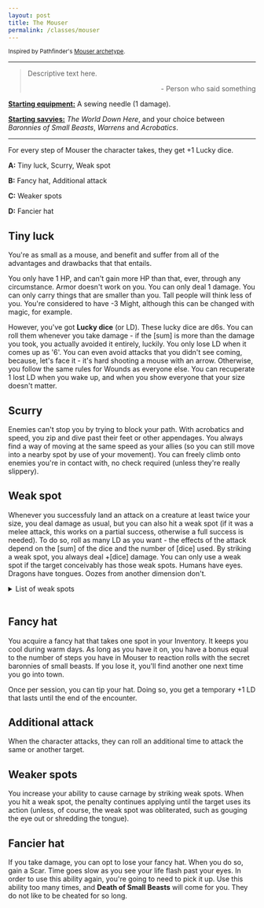 ```yaml
---
layout: post
title: The Mouser
permalink: /classes/mouser
---
```

<small>Inspired by Pathfinder's [Mouser archetype](https://www.d20pfsrd.com/classes/hybrid-classes/swashbuckler/archetypes/paizo-swashbuckler-archetypes/mouser/).</small>

***

>Descriptive text here.
>
><p style="text-align: right">- Person who said something</p>

<b><u>Starting equipment:</u></b> A sewing needle (1 damage).

<b><u>Starting savvies:</u></b> <i>The World Down Here</i>, and your choice between <i>Baronnies of Small Beasts</i>, <i>Warrens</i> and <i>Acrobatics</i>.

***

For every step of Mouser the character takes, they get +1 Lucky dice.

<b>A:</b> Tiny luck, Scurry, Weak spot

<b>B:</b> Fancy hat, Additional attack

<b>C:</b> Weaker spots

<b>D:</b> Fancier hat

## Tiny luck
You're as small as a mouse, and benefit and suffer from all of the advantages and drawbacks that that entails.

You only have 1 HP, and can't gain more HP than that, ever, through any circumstance. Armor doesn't work on you. You can only deal 1 damage. You can only carry things that are smaller than you. Tall people will think less of you. You're considered to have -3 Might, although this can be changed with magic, for example.

However, you've got <b>Lucky dice</b> (or LD). These lucky dice are d6s. You can roll them whenever you take damage - if the [sum] is more than the damage you took, you actually avoided it entirely, luckily. You only lose LD when it comes up as '6'. You can even avoid attacks that you didn't see coming, because, let's face it - it's hard shooting a mouse with an arrow. Otherwise, you follow the same rules for Wounds as everyone else. You can recuperate 1 lost LD when you wake up, and when you show everyone that your size doesn't matter.

## Scurry
Enemies can't stop you by trying to block your path. With acrobatics and speed, you zip and dive past their feet or other appendages. You always find a way of moving at the same speed as your allies (so you can still move into a nearby spot by use of your movement). You can freely climb onto enemies you're in contact with, no check required (unless they're really slippery).

## Weak spot
Whenever you successfuly land an attack on a creature at least twice your size, you deal damage as usual, but you can also hit a weak spot (if it was a melee attack, this works on a partial success, otherwise a full success is needed). To do so, roll as many LD as you want - the effects of the attack depend on the [sum] of the dice and the number of [dice] used. By striking a weak spot, you always deal +[dice] damage. You can only use a weak spot if the target conceivably has those weak spots. Humans have eyes. Dragons have tongues. Oozes from another dimension don't.
<details markdown="1">
<summary>List of weak spots</summary>
*  <b>Lookers.</b> Eyes and the like. Blind the target for 1 round. If [sum] > 12, you poke the eye out.
*  <b>Shouters.</b> Mouths and things to babble with. The target can't speak comprehensibly for 1 round. This interferes majorly with most spellcasting. If [sum] > 12, you shred the tongue to ribbons.
*  <b>Grabbers.</b> Hands, pincers and tentacles. The target drops whatever they're holding in that hand.
*  <b>Sitters.</b> Butts. The target immediately moves where you want nearby.
*  <b>Steppers.</b> Feet, legs and such. The target can't move for 1 round. If [sum] > 12, it falls over.
*  <b>Nethers.</b> Where the sun don't shine. Every action against the target has a boon for 1 round.
*  <b>Flappers.</b> Wings and such. The target can't fly for 1 round.
</details>
<br>

## Fancy hat
You acquire a fancy hat that takes one spot in your Inventory. It keeps you cool during warm days. As long as you have it on, you have a bonus equal to the number of steps you have in Mouser to reaction rolls with the secret baronnies of small beasts. If you lose it, you'll find another one next time you go into town.

Once per session, you can tip your hat. Doing so, you get a temporary +1 LD that lasts until the end of the encounter.

## Additional attack
When the character attacks, they can roll an additional time to attack the same or another target.

## Weaker spots
You increase your ability to cause carnage by striking weak spots. When you hit a weak spot, the penalty continues applying until the target uses its action (unless, of course, the weak spot was obliterated, such as gouging the eye out or shredding the tongue).

## Fancier hat
If you take damage, you can opt to lose your fancy hat. When you do so, gain a Scar. Time goes slow as you see your life flash past your eyes. In order to use this ability again, you're going to need to pick it up. Use this ability too many times, and <b>Death of Small Beasts</b> will come for you. They do not like to be cheated for so long.
